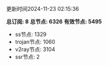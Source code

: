 更新时间2024-11-23 02:15:36

**总订阅: 8**
**总节点: 6326**
**有效节点: 5495**
- ss节点: 1329
- trojan节点: 1060
- v2ray节点: 3104
- ssr节点: 2
